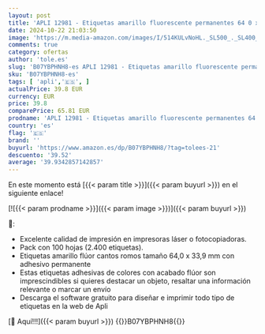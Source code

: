 ```yaml
---
layout: post
title: 'APLI 12981 - Etiquetas amarillo fluorescente permanentes 64 0 x 33 9 mm 100 hojas'
date: 2024-10-22 21:03:50
image: 'https://m.media-amazon.com/images/I/514KULvNoHL._SL500_._SL400_.jpg'
comments: true
category: ofertas
author: 'tole.es'
slug: 'B07YBPHNH8-es APLI 12981 - Etiquetas amarillo fluorescente permanentes...'
sku: 'B07YBPHNH8-es'
tags: [ 'apli','🇪🇸', ]
actualPrice: 39.8 EUR
currency: EUR
price: 39.8
comparePrice: 65.81 EUR
prodname: 'APLI 12981 - Etiquetas amarillo fluorescente permanentes 64 0 x 33 9 mm 100 hojas'
country: 'es'
flag: '🇪🇸'
brand: ''
buyurl: 'https://www.amazon.es/dp/B07YBPHNH8/?tag=tolees-21'
descuento: '39.52'
average: '39.9342857142857'
---
```


En este momento está [{{< param title >}}]({{< param buyurl >}}) en el siguiente enlace!

[![{{< param prodname >}}]({{< param image >}})]({{< param buyurl >}})

🔎:

- Excelente calidad de impresión en impresoras láser o fotocopiadoras.
- Pack con 100 hojas (2.400 etiquetas).
- Etiquetas amarillo flúor cantos romos tamaño 64,0 x 33,9 mm con adhesivo permanente
- Estas etiquetas adhesivas de colores con acabado flúor son imprescindibles si quieres destacar un objeto, resaltar una información relevante o marcar un envío
- Descarga el software gratuito para diseñar e imprimir todo tipo de etiquetas en la web de Apli

[🛒 Aquí!!!]({{< param buyurl >}})
{{<world>}}B07YBPHNH8{{</world>}}
